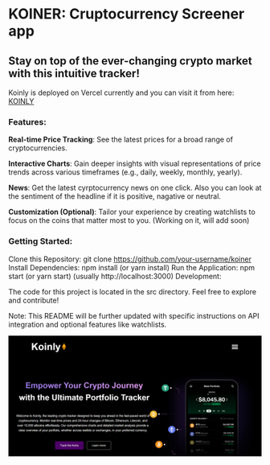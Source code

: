 # KOINER: Cruptocurrency Screener app
 
 ## Stay on top of the ever-changing crypto market with this intuitive tracker!


Koinly is deployed on Vercel currently and you can visit it from here: [KOINLY](https://koiner-1jcs-kxpsu1qsr-iadityaguptas-projects.vercel.app/)


### Features:

**Real-time Price Tracking**: See the latest prices for a broad range of cryptocurrencies.

**Interactive Charts**: Gain deeper insights with visual representations of price trends across various timeframes (e.g., daily, weekly, monthly, yearly).

**News**: Get the latest cyrptocurrency news on one click. Also you can look at the sentiment of the headline if it is positive, nagative or neutral. 

**Customization (Optional)**: Tailor your experience by creating watchlists to focus on the coins that matter most to you. (Working on it, will add soon)



### Getting Started:

Clone this Repository: git clone https://github.com/your-username/koiner
Install Dependencies: npm install (or yarn install)
Run the Application: npm start (or yarn start) (usually http://localhost:3000)
Development:

The code for this project is located in the src directory. Feel free to explore and contribute!

Note: This README will be further updated with specific instructions on API integration and optional features like watchlists.




![Demo Image](Demo.png)

